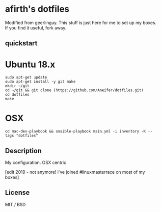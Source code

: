 # afirth's dotfiles

Modified from geerlinguy. This stuff is just here for me to set up my boxes. If you find it useful, fork away.

## quickstart

# Ubuntu 18.x
```
sudo apt-get update
sudo apt-get install -y git make
mkdir ~/git
cd ~/git && git clone (https://github.com/Aneifer/dotfiles.git)
cd dotfiles
make
```

# OSX
```
cd mac-dev-playbook && ansible-playbook main.yml -i inventory -K --tags "dotfiles"
```

## Description

My configuration. OSX centric

[edit 2019 - not anymore! I've joined #linuxmasterrace on most of my boxes]

## License

MIT / BSD
